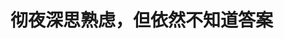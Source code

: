 
<!-- <img width="120px" height="120px" style="border-radius: 50%" bor src="https://avatars3.githubusercontent.com/u/48152550?s=460&amp;u=fbab86cdab3a83aa23286b00f4e431f971abc2f6amp;v=4"> -->

<h1>彻夜深思熟虑，但依然不知道答案</h1>

